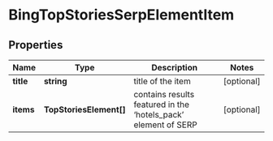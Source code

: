 # BingTopStoriesSerpElementItem

## Properties

| Name | Type | Description | Notes |
|------------ | ------------- | ------------- | -------------|
**title** | **string** | title of the item |[optional]|
**items** | **TopStoriesElement[]** | contains results featured in the ‘hotels_pack’ element of SERP |[optional]|